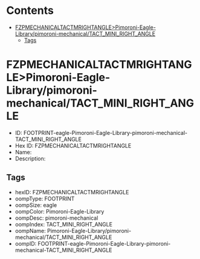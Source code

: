 



Contents
========

* [FZPMECHANICALTACTMRIGHTANGLE>Pimoroni-Eagle-Library/pimoroni-mechanical/TACT_MINI_RIGHT_ANGLE](#fzpmechanicaltactmrightanglepimoroni-eagle-librarypimoroni-mechanicaltact_mini_right_angle)
	* [Tags](#tags)

# FZPMECHANICALTACTMRIGHTANGLE>Pimoroni-Eagle-Library/pimoroni-mechanical/TACT_MINI_RIGHT_ANGLE

- ID: FOOTPRINT-eagle-Pimoroni-Eagle-Library-pimoroni-mechanical-TACT_MINI_RIGHT_ANGLE
- Hex ID: FZPMECHANICALTACTMRIGHTANGLE
- Name: 
- Description: 

## Tags

- hexID: FZPMECHANICALTACTMRIGHTANGLE
- oompType: FOOTPRINT
- oompSize: eagle
- oompColor: Pimoroni-Eagle-Library
- oompDesc: pimoroni-mechanical
- oompIndex: TACT_MINI_RIGHT_ANGLE
- oompName: Pimoroni-Eagle-Library/pimoroni-mechanical/TACT_MINI_RIGHT_ANGLE
- oompID: FOOTPRINT-eagle-Pimoroni-Eagle-Library-pimoroni-mechanical-TACT_MINI_RIGHT_ANGLE
